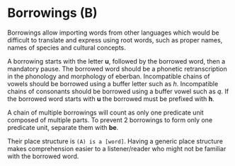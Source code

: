 # Borrowings (B)

Borrowings allow importing words from other languages which would be difficult
to translate and express using root words, such as proper names, names of
species and cultural concepts.

A borrowing starts with the letter **u**, followed by the borrowed word, then
a mandatory pause. The borrowed word should be a phonetic retranscription in
the phonology and morphology of eberban. Incompatible chains of vowels should be
borrowed using a buffer letter such as *h*. Incompatible chains of consonants
should be borrowed using a buffer vowel such as *q*. If the borrowed word starts
with **u** the borrowed must be prefixed with **h**.

A chain of multiple borrowings will count as only one predicate unit composed
of multiple parts. To prevent 2 borrowings to form only one predicate unit,
separate them with **be**.

Their place structure is `(A) is a [word]`. Having a generic place structure
makes comprehension easier to a listener/reader who might not be familiar with
the borrowed word.